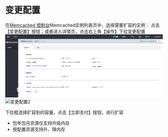# 变更配置

在[Memcached 控制台](https://memcached-console.jdcloud.com/memcached)Memcached实例列表页中，选择需要扩容的实例：
点击【变更配置】按钮；或者进入详情页，点击右上角【操作】下拉变更配置
![变更配置](https://github.com/jdcloudcom/cn/blob/JCS-for-Memcached/image/Memcached/change-pw1.png)
![变更配置2](https://github.com/jdcloudcom/cn/blob/JCS-for-Memcached/image/Memcached/change-conf2.png)

下拉框选择扩容到的容量，点击【立即支付】按钮，进行扩容
 - 包年包月资源仅支持升级内存
 - 按配置资源支持升、降内存
